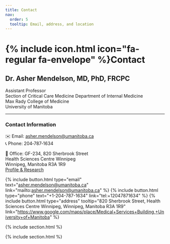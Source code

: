 ```yaml
---
title: Contact
nav:
  order: 5
  tooltip: Email, address, and location
---
```


# {% include icon.html icon="fa-regular fa-envelope" %}Contact

## Dr. Asher Mendelson, MD, PhD, FRCPC

Assistant Professor  
Section of Critical Care Medicine 
Department of Internal Medicine  
Max Rady College of Medicine  
University of Manitoba

---

### Contact Information

✉️ Email: [asher.mendelson@umanitoba.ca](mailto:asher.mendelson@umanitoba.ca)  
📞 Phone: 204‑787‑1634  

📍 Office: GF-234, 820 Sherbrook Street  
Health Sciences Centre Winnipeg  
Winnipeg, Manitoba R3A 1R9  
[Profile & Research](https://umanitoba.ca/medicine/faculty-staff/asher-mendelson)

{%
  include button.html
  type="email"
  text="asher.mendelson@umanitoba.ca"
  link="mailto:asher.mendelson@umanitoba.ca"
%}
{%
  include button.html
  type="phone"
  text="+1-204-787-1634"
  link="tel:+12047871634"
%}
{%
  include button.html
  type="address"
  tooltip="820 Sherbrook Street, Health Sciences Centre Winnipeg, Winnipeg, Manitoba R3A 1R9"
  link="https://www.google.com/maps/place/Medical+Services+Building,+University+of+Manitoba"
%}

{% include section.html %}


{% include section.html %}

